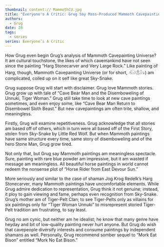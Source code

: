 ```yaml
---
thumbnail: content:// MammothCU.jpg
title: "Everyone's A Critic: Grug Say Mass-Produced Mammoth Cavepainting Universe Am Death Of An Art Form"
authors:
  - Grug
date: 28
tags:
  - series
series: Everyone’s A Critic
---
```


How Grug even begin Grug’s analysis of Mammoth Cavepainting Universe? It am cultural touchstone, the likes of which cavemankind have not seen since the painting “Harg Stonecarver and Very Large Rock.” Like painting of Harg, though, Mammoth Cavepainting Universe (or for short, 𓃰𓆣𓃦) am complicated, coiled up on it self like great Sky-Snake.

Grug suppose Grug will start with disclaimer. Grug love Mammoth stories. Grug grow up with tale of “Cave Bear Man and the Disemboweling of Unnuki, Tiger Woman.” Grug still take time to look at new cave paintings sometimes, and even enjoy some, like “Cave Bear Man Return to Disembowel Sloth Beast.” But new cavepaintings am often trite, shallow, and meaningless.

Firstly, Grug will examine repetitiveness. Grug acknowledge that all stories am based off of others, which in turn were all based off of the First Story, stolen from Sky-Snake by Little Red Wolf. But when Mammoth paintings have same structure every time, same story of disemboweling and of the hero Stone Man, Grug grow tired.

Not only that, but Grug say Mammoth paintings am meaningless spectacle. Sure, painting with rare blue powder am impressive, but it am wasted if message am meaningless. All beautiful horse paintings in world cannot redeem the nonsense plot of “Horse Rider from East Devour Sun.”

More seriously and similar to the case of shaman Jog Krog Redelk’s Harg Stonecarver, many Mammoth paintings have uncomfortable elements. While Grug admire dedication to representation, Grug think it not genuine; instead, it ploy to gain viewing and fame, perhaps even recognition from Sky-Snake. Grug’s mother am of Tiger-Pelt Clan; to see Tiger-Pelts only as villains for six paintings only for “Tiger Woman Unnuki” to misrepresent storied Tiger-Pelt tradition am frustrating, to say least.

Grug no am cynic, but neither am he idealist; he know that many genre have heyday and bit of low-quality painting never hurt anyone. But Grug do wish that cavepeople diversify interests and consume paintings by independent shamans as well. Personally, Grug recommend somber sequel to “Mork Eat Bison” entitled “Mork No Eat Bison.”

